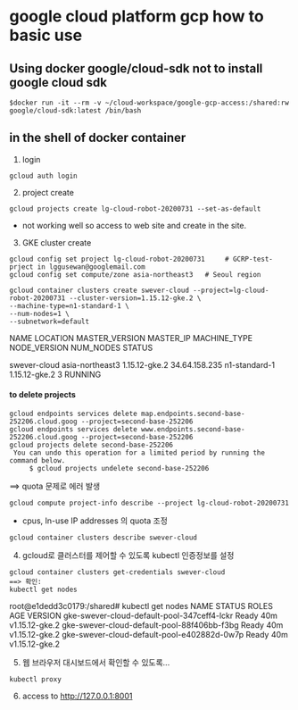 # google cloud platform gcp how to basic use

## Using docker google/cloud-sdk not to install google cloud sdk                          
```
$docker run -it --rm -v ~/cloud-workspace/google-gcp-access:/shared:rw google/cloud-sdk:latest /bin/bash
```

## in the shell of docker container 

1. login
```
gcloud auth login
```


2. project create 
```
gcloud projects create lg-cloud-robot-20200731 --set-as-default
```
- not working well so access to web site and create in the site. 


3. GKE cluster create
```
gcloud config set project lg-cloud-robot-20200731     # GCRP-test-prject in lggusewan@googlemail.com
gcloud config set compute/zone asia-northeast3   # Seoul region

gcloud container clusters create swever-cloud --project=lg-cloud-robot-20200731 --cluster-version=1.15.12-gke.2 \
--machine-type=n1-standard-1 \
--num-nodes=1 \
--subnetwork=default
```
  NAME          LOCATION         MASTER_VERSION  MASTER_IP      MACHINE_TYPE   NODE_VERSION   NUM_NODES  STATUS

  swever-cloud  asia-northeast3  1.15.12-gke.2   34.64.158.235  n1-standard-1  1.15.12-gke.2  3          RUNNING


#### to delete projects
```
gcloud endpoints services delete map.endpoints.second-base-252206.cloud.goog --project=second-base-252206
gcloud endpoints services delete www.endpoints.second-base-252206.cloud.goog --project=second-base-252206
gcloud projects delete second-base-252206
 You can undo this operation for a limited period by running the command below.
     $ gcloud projects undelete second-base-252206
```

==> quota 문제로 에러 발생
```
gcloud compute project-info describe --project lg-cloud-robot-20200731
```
- cpus, In-use IP addresses 의  quota 조정
```
gcloud container clusters describe swever-cloud
```


4. gcloud로 클러스터를 제어할 수 있도록 kubectl 인증정보를 설정
```
gcloud container clusters get-credentials swever-cloud
==> 확인: 
kubectl get nodes  
```
  root@e1dedd3c0179:/shared# kubectl get nodes
  NAME                                          STATUS   ROLES    AGE   VERSION
  gke-swever-cloud-default-pool-347ceff4-lckr   Ready    <none>   40m   v1.15.12-gke.2
  gke-swever-cloud-default-pool-88f406bb-f3bg   Ready    <none>   40m   v1.15.12-gke.2
  gke-swever-cloud-default-pool-e402882d-0w7p   Ready    <none>   40m   v1.15.12-gke.2


5. 웹 브라우저 대시보드에서 확인할 수 있도록...
```
kubectl proxy
```

6. access to http://127.0.0.1:8001

